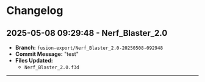 # Changelog

## 2025-05-08 09:29:48 - Nerf_Blaster_2.0
- **Branch:** `fusion-export/Nerf_Blaster_2.0-20250508-092948`
- **Commit Message:** "test"
- **Files Updated:**
  - `Nerf_Blaster_2.0.f3d`

---

